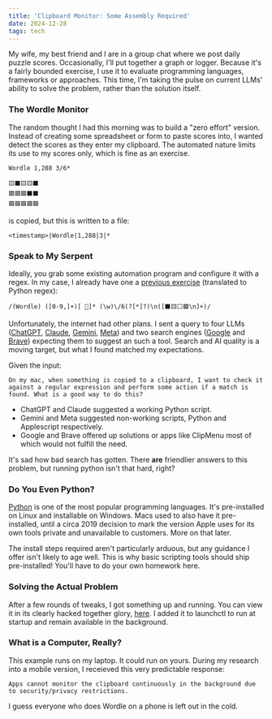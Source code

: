 ```yaml
---
title: 'Clipboard Monitor: Some Assembly Required'
date: 2024-12-28
tags: tech
---
```


My wife, my best friend and I are in a group chat where we post daily puzzle scores. Occasionally, I'll put together a graph or logger. Because it's a fairly bounded exercise, I use it to evaluate programming languages, frameworks or approaches. This time, I'm taking the pulse on current LLMs' ability to solve the problem, rather than the solution itself.

<!--more-->

### The Wordle Monitor

The random thought I had this morning was to build a "zero effort" version. Instead of creating some spreadsheet or form to paste scores into, I wanted detect the scores as they enter my clipboard. The automated nature limits its use to my scores only, which is fine as an exercise.

    Wordle 1,288 3/6*

    🟨⬛🟨🟨⬛
    🟩🟩🟩⬛⬛
    🟩🟩🟩🟩🟩

is copied, but this is written to a file:

    <timestamp>|Wordle|1,288|3|*

### Speak to My Serpent

Ideally, you grab some existing automation program and configure it with a regex. In my case, I already have one a [previous exercise](/tools/score-parser/) (translated to Python regex):

    /(Wordle) ([0-9,]+)[ 🎉]* (\w)\/6(?[*]?)\n([⬛🟨⬜🟩\n]+)/

Unfortunately, the internet had other plans. I sent a query to four LLMs ([ChatGPT](https://chatgpt.com), [Claude](https://claude.ai/chat/), [Gemini](https://gemini.google.com/), [Meta](https://www.meta.ai/)) and two search engines ([Google](https://www.google.com/) and [Brave](https://search.brave.com/)) expecting them to suggest an such a tool. Search and AI quality is a moving target, but what I found matched my expectations.

Given the input:

    On my mac, when something is copied to a clipboard, I want to check it against a regular expression and perform some action if a match is found. What is a good way to do this?

- ChatGPT and Claude suggested a working Python script.
- Gemini and Meta suggested non-working scripts, Python and Applescript respectively.
- Google and Brave offered up solutions or apps like ClipMenu most of which would not fulfill the need.

It's sad how bad search has gotten. There **are** friendlier answers to this problem, but running python isn't that hard, right?

### Do You Even Python?

[Python](https://www.python.org/) is one of the most popular programming languages. It's pre-installed on Linux and installable on Windows. Macs used to also have it pre-installed, until a circa 2019 decision to mark the version Apple uses for its own tools private and unavailable to customers. More on that later.

The install steps required aren't particularly arduous, but any guidance I offer isn't likely to age well. This is why basic scripting tools should ship pre-installed! You'll have to do your own homework here.

### Solving the Actual Problem

After a few rounds of tweaks, I got something up and running. You can view it in its clearly hacked together glory, [here](https://github.com/travis-mark/dotfiles/blob/master/bin/clipboard-monitor.py). I added it to launchctl to run at startup and remain available in the background.

### What is a Computer, Really?

This example runs on my laptop. It could run on yours. During my research into a mobile version, I receieved this very predictable response:

    Apps cannot monitor the clipboard continuously in the background due to security/privacy restrictions.

I guess everyone who does Wordle on a phone is left out in the cold. 